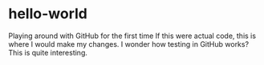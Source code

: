 # hello-world
Playing around with GitHub for the first time
If this were actual code, this is where I would make my changes. I wonder how testing in GitHub works? This 
is quite interesting. 
